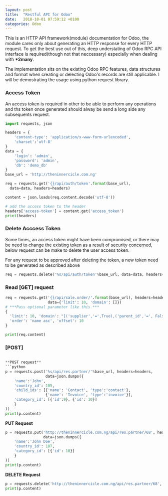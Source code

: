 ```yaml
---
layout: post
title:  "Restful API for Odoo"
date:   2018-10-01 07:59:12 +0100
categories: Odoo
---
```

This is an HTTP API framework(module) documentation for Odoo, the module cares only about generating an HTTP response for every HTTP request.
To get the best use out of this, deep  understating of Odoo RPC API interface is required(though not that neccessary) especially when dealing with __*2many__. 

The implementation sits on the existing Odoo RPC features, data structures  and format when creating or delecting Odoo's records are still applicable. I will be demostrating the usage using python request library.

### Access Token 
An access token is required in other to be able to perform any operations and ths token once generated should alway be send a long side any subsequents request.
```python
import requests, json

headers = {
    'content-type': 'application/x-www-form-urlencoded',
    'charset':'utf-8'
}
data = {
    'login': 'admin',
    'password': 'admin',
    'db': 'demo_db'
}
base_url = 'http://theninnercicle.com.ng'

req = requests.get('{}/api/auth/token'.format(base_url), 
  data=data, headers=headers)

content = json.loads(req.content.decode('utf-8'))

# add the access token to the header
headers['access-token'] = content.get('access_token') 
print(headers)
```
### Delete Acccess Token
Some times, an access token might have been compromised, or there may be need to change the existing token as a result of security concerned, below request can be make to delete the user access token.

For any request to be approved after deleting the token, a new token need to be generated as described above

```python
req = requests.delete('%s/api/auth/token'%base_url, data=data, headers=headers)
```
### Read [GET] request
```python
req = requests.get('{}/api/sale.order/'.format(base_url), headers=headers,
                   data={'limit': 10, 'domain': []})
# ***Pass optional parameter like this ***
{
  'limit': 10, 'domain': "[('supplier','=',True),('parent_id','=', False)]",
  'order': 'name asc', 'offset': 10
}

print(req.content)

```
### [POST]
```python

**POST request**
```python
p = requests.post('%s/api/res.partner/'%base_url, headers=headers,
                  data=json.dumps({
    'name':'John',
    'country_id': 105,
    'child_ids': [{'name': 'Contact', 'type':'contact'},
                  {'name': 'Invoice', 'type':'invoice'}],
    'category_id': [{'id':9}, {'id': 10}]
    }
))
print(p.content)
```

**PUT Request**
```python
p = requests.put('http://theninnercicle.com.ng/api/res.partner/68', headers=headers,
                 data=json.dumps({
    'name':'John Doe',
    'country_id': 107,
    'category_id': [{'id': 10}]
    }
))
print(p.content)
```

**DELETE Request**
```python
p = requests.delete('http://theninnercicle.com.ng/api/res.partner/68', headers=headers)
print(p.content)
```
